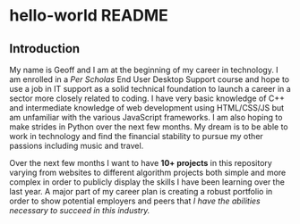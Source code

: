 # hello-world README

## Introduction

My name is Geoff and I am at the beginning of my career in technology. I am enrolled in a *Per Scholas* End User Desktop Support course and hope to use a job in IT support as a solid technical foundation to launch a career in a sector more closely related to coding. I have very basic knowledge of C++ and intermediate knowledge of web development using HTML/CSS/JS but am unfamiliar with the various JavaScript frameworks. I am also hoping to make strides in Python over the next few months. My dream is to be able to work in technology and find the financial stability to pursue my other passions including music and travel. 

Over the next few months I want to have **10+ projects** in this repository varying from websites to different algorithm projects both simple and more complex in order to publicly display the skills I have been learning over the last year. A major part of my career plan is creating a robust portfolio in order to show potential employers and peers that *I have the abilities necessary to succeed in this industry.* 

